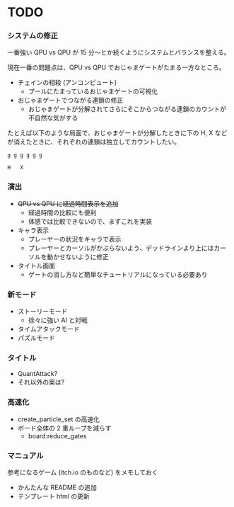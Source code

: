 # TODO

### システムの修正

一番強い QPU vs QPU が 15 分〜とか続くようにシステムとバランスを整える。

現在一番の問題点は、QPU vs QPU でおじゃまゲートがたまる一方なところ。

- チェインの相殺 (アンコンピュート)
  - プールにたまっているおじゃまゲートの可視化
- おじゃまゲートでつながる連鎖の修正
  - おじゃまゲートが分解されてさらにそこからつながる連鎖のカウントが不自然な気がする

たとえば以下のような局面で、おじゃまゲートが分解したときに下の H, X などが消えたときに、それぞれの連鎖は独立してカウントしたい。

```
g g g g g g

H   X
```

### 演出

- ~~QPU vs QPU に経過時間表示を追加~~
  - 経過時間の比較にも便利
  - 体感では比較できないので、まずこれを実装
- キャラ表示
  - プレーヤーの状況をキャラで表示
  - プレーヤーとカーソルがかぶらないよう、デッドラインより上にはカーソルを動かせないように修正
- タイトル画面
  - ゲートの消し方など簡単なチュートリアルになっている必要あり

### 新モード

- ストーリーモード
  - 徐々に強い AI と対戦
- タイムアタックモード
- パズルモード

### タイトル

- QuantAttack?
- それ以外の案は?

### 高速化

- create_particle_set の高速化
- ボード全体の 2 重ループを減らす
  - board:reduce_gates

### マニュアル

参考になるゲーム (itch.io のものなど) をメモしておく

- かんたんな README の追加
- テンプレート html の更新

